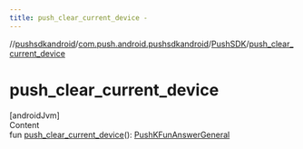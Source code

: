 ```yaml
---
title: push_clear_current_device -
---
```

//[pushsdkandroid](../../index.md)/[com.push.android.pushsdkandroid](../index.md)/[PushSDK](index.md)/[push_clear_current_device](push_clear_current_device.md)



# push_clear_current_device  
[androidJvm]  
Content  
fun [push_clear_current_device](push_clear_current_device.md)(): [PushKFunAnswerGeneral](../../com.push.android.pushsdkandroid.core/-push-k-fun-answer-general/index.md)  



